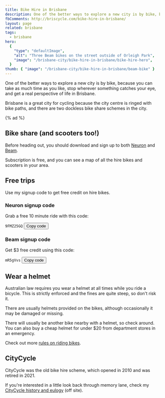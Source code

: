 ```yaml
---
title: Bike Hire in Brisbane
description: One of the better ways to explore a new city is by bike, because you can take as much time as you like to stop wherever something catches your eye.
fbComments: http://briscycle.com/bike-hire-in-brisbane/
layout: page
related: brisbane
tags:
  - brisbane
hero:
  {
    "type": "defaultImage",
    "alt": "Three Beam bikes on the street outside of Orleigh Park",
    "image": "/brisbane-city/bike-hire-in-brisbane/bike-hire-hero",
  }
thumb: { "image": "/brisbane-city/bike-hire-in-brisbane/beam-bike" }
---
```


One of the better ways to explore a new city is by bike, because you can take as much time as you like, stop wherever something catches your eye, and get a real perspective of life in Brisbane.

Brisbane is a great city for cycling because the city centre is ringed with bike paths, and there are two dockless bike share schemes in the city.

{% ad %}

## Bike share (and scooters too!)

Before heading out, you should download and sign up to both [Neuron](https://www.rideneuron.com/) and [Beam](https://www.ridebeam.com/).

Subscription is free, and you can see a map of all the hire bikes and scooters in your area.

## Free trips

Use my signup code to get free credit on hire bikes.

<div class="card">
<div class="card__link">
<div class="card__content">
<div class="sidebyside">
<div>
<h3>Neuron signup code</h3>

<p>Grab a free 10 minute ride with this code:</p>

<aside class="copy-code">
  <code id="neuron-code" class="copy-code__text">9FMZ25GQ</code>
  <button class="copy-code__button" data-clipboard-target="#neuron-code">
  Copy code
  </button>
</aside>

</div>

<div>
<h3>Beam signup code</h3>

<p>Get $3 free credit using this code:</p>

<aside class="copy-code">
  <code id="beam-code" data-owner="ash" class="copy-code__text">mR5gVvs</code>
  <!-- code id="beam-code" data-owner="tae" class="copy-code__text">Az3rHAN</code -->
  <button class="copy-code__button" data-clipboard-target="#beam-code">
  Copy code
  </button>
</aside>
</div>
</div>
</div>
</div>
</div>

## Wear a helmet

Australian law requires you wear a helmet at all times while you ride a bicycle. This is strictly enforced and the fines are quite steep, so don't risk it.

There are usually helmets provided on the bikes, although occasionally it may be damaged or missing.

There will usually be another bike nearby with a helmet, so check around. You can also buy a cheap helmet for under $20 from department stores in an emergency.

Check out more [rules on riding bikes](/bicycle-regulation).

## CityCycle

CityCycle was the old bike hire scheme, which opened in 2010 and was retired in 2021.

If you're interested in a little look back through memory lane, check my [CityCycle history and eulogy](https://ash.ms/2022/01/30/brisbane-citycycle/) (off site).
